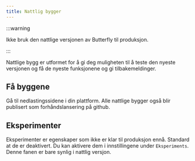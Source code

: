 ```yaml
---
title: Nattlig bygger
---
```


:::warning

Ikke bruk den nattlige versjonen av Butterfly til produksjon.

:::

Nattlige bygg er utformet for å gi deg muligheten til å teste den nyeste versjonen og få de nyeste funksjonene og gi tilbakemeldinger.

## Få byggene

Gå til nedlastingssidene i din plattform.
Alle nattlige bygger også blir publisert som forhåndslansering på github.

## Eksperimenter

Eksperimenter er egenskaper som ikke er klar til produksjon ennå.
Standard at de er deaktivert. Du kan aktivere dem i innstillingene under `Eksperiments`.
Denne fanen er bare synlig i nattlig versjon.
